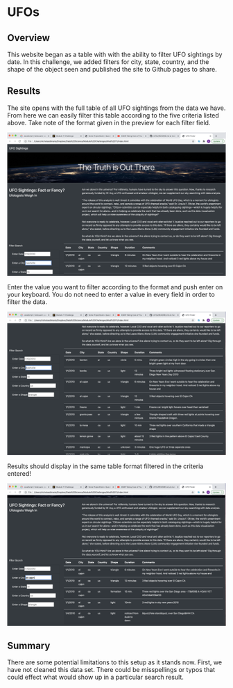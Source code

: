 # UFOs

## Overview

This website began as a table with with the ability to filter UFO sightings by date. In this challenge, we added filters for city, state, country, and the shape of the object seen and published the site to Github pages to share.

## Results

The site opens with the full table of all UFO sightings from the data we have. From here we can easily filter this table according to the five criteria listed above. Take note of the format given in the preview for each filter field.

![home](images/UFO_home.png)

Enter the value you want to filter according to the format and push enter on your keyboard. You do not need to enter a value in every field in order to filter the data.

![filter](images/UFO_table.png)

Results should display in the same table format filtered in the criteria entered!

![results](images/UFO_results.png)

## Summary

There are some potential limitations to this setup as it stands now. First, we have not cleaned this data set. There could be misspellings or typos that could effect what would show up in a particular search result. 
